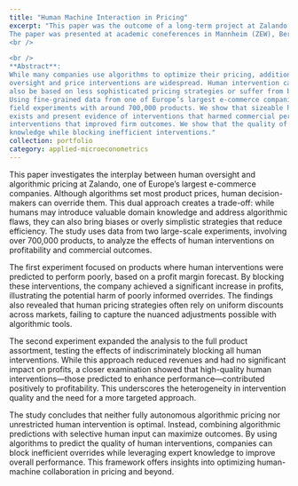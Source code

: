 ```yaml
---
title: "Human Machine Interaction in Pricing"
excerpt: "This paper was the outcome of a long-term project at Zalando. Building on the insights from this project, I developed an algorithmic guardrail for human discounts as a solution of a multidimensional Knapsack problem. This human pricing guardail allowed for market tailored prices. 
The paper was presented at academic coneferences in Mannheim (ZEW), Berlin (VfS Jahrestagung), Düsseldorf (DICE), Rome (AI Conference), Max Planck Society. 1<br/><img src='/images/human_machine.png'>
<br />

<br />
**Abstract**: 
While many companies use algorithms to optimize their pricing, additional human
oversight and price interventions are widespread. Human intervention can correct algorithmic flaws and introduce private information into the pricing process, but it may
also be based on less sophisticated pricing strategies or suffer from behavioral biases.
Using fine-grained data from one of Europe’s largest e-commerce companies, we examine the impact of human intervention on the company’s commercial performance in two
field experiments with around 700,000 products. We show that sizeable heterogeneity
exists and present evidence of interventions that harmed commercial performance and
interventions that improved firm outcomes. We show that the quality of human interventions can be predicted with algorithmic tools, which allows us to exploit expert
knowledge while blocking inefficient interventions."
collection: portfolio
category: applied-microeconometrics
---
```


This paper investigates the interplay between human oversight and algorithmic pricing at Zalando, one of Europe’s largest e-commerce companies. Although algorithms set most product prices, human decision-makers can override them. This dual approach creates a trade-off: while humans may introduce valuable domain knowledge and address algorithmic flaws, they can also bring biases or overly simplistic strategies that reduce efficiency. The study uses data from two large-scale experiments, involving over 700,000 products, to analyze the effects of human interventions on profitability and commercial outcomes.

The first experiment focused on products where human interventions were predicted to perform poorly, based on a profit margin forecast. By blocking these interventions, the company achieved a significant increase in profits, illustrating the potential harm of poorly informed overrides. The findings also revealed that human pricing strategies often rely on uniform discounts across markets, failing to capture the nuanced adjustments possible with algorithmic tools.

The second experiment expanded the analysis to the full product assortment, testing the effects of indiscriminately blocking all human interventions. While this approach reduced revenues and had no significant impact on profits, a closer examination showed that high-quality human interventions—those predicted to enhance performance—contributed positively to profitability. This underscores the heterogeneity in intervention quality and the need for a more targeted approach.

The study concludes that neither fully autonomous algorithmic pricing nor unrestricted human intervention is optimal. Instead, combining algorithmic predictions with selective human input can maximize outcomes. By using algorithms to predict the quality of human interventions, companies can block inefficient overrides while leveraging expert knowledge to improve overall performance. This framework offers insights into optimizing human-machine collaboration in pricing and beyond.
